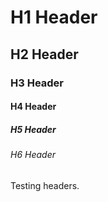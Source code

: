 # H1 Header
## H2 Header
### H3 Header
#### H4 Header
##### H5 Header
###### H6 Header

Testing headers.
